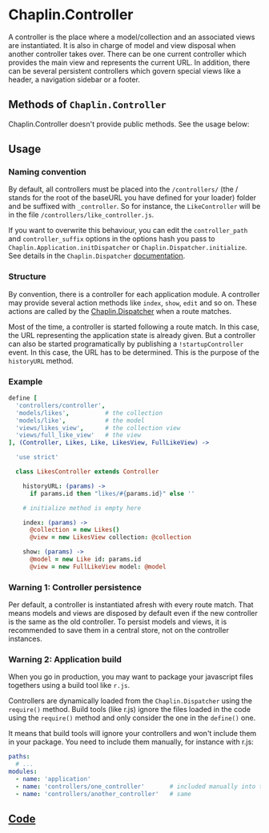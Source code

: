 # Chaplin.Controller

A controller is the place where a model/collection and an associated views are instantiated. It is also in charge of model and view disposal when another controller takes over. There can be one current controller which provides the main view and represents the current URL. In addition, there can be several persistent controllers which govern special views like a header, a navigation sidebar or a footer.

## Methods of `Chaplin.Controller`

Chaplin.Controller doesn't provide public methods. See the usage below:

## Usage

### Naming convention

By default, all controllers must be placed into the `/controllers/` (the / stands for the root of the baseURL you have defined for your loader) folder and be suffixed with `_controller`. So for instance, the `LikeController` will be in the file `/controllers/like_controller.js`.

If you want to overwrite this behaviour, you can edit the `controller_path` and `controller_suffix` options in the options hash you pass to `Chaplin.Application.initDispatcher` or `Chaplin.Dispatcher.initialize`. See details in the `Chaplin.Dispatcher` [documentation](./chaplin.dispatcher.md#initialize).


### Structure

By convention, there is a controller for each application module. A controller may provide several action methods like `index`, `show`, `edit` and so on. These actions are called by the [Chaplin.Dispatcher](./chaplin.dispatcher.md) when a route matches.

Most of the time, a controller is started following a route match. In this case, the URL representing the application state is already given. But a controller can also be started programatically by publishing a `!startupController` event. In this case, the URL has to be determined. This is the purpose of the `historyURL` method.


### Example

```coffeescript
define [
  'controllers/controller',
  'models/likes',          # the collection
  'models/like',           # the model
  'views/likes_view',      # the collection view
  'views/full_like_view'   # the view
], (Controller, Likes, Like, LikesView, FullLikeView) ->

  'use strict'

  class LikesController extends Controller

    historyURL: (params) ->
      if params.id then "likes/#{params.id}" else ''

    # initialize method is empty here

    index: (params) ->
      @collection = new Likes()
      @view = new LikesView collection: @collection

    show: (params) ->
      @model = new Like id: params.id
      @view = new FullLikeView model: @model
```


### Warning 1: Controller persistence

Per default, a controller is instantiated afresh with every route match. That means models and views are disposed by default even if the new controller is the same as the old controller. To persist models and views, it is recommended to save them in a central store, not on the controller instances.


### Warning 2: Application build

When you go in production, you may want to package your javascript files togethers using a build tool like `r.js`.

Controllers are dynamically loaded from the `Chaplin.Dispatcher` using the `require()` method. Build tools (like r.js) ignore the files loaded in the code using the `require()` method and only consider the one in the `define()` one.

It means that build tools will ignore your controllers and won't include them in your package. You need to include them manually, for instance with r.js:

```yaml
paths:
  # ...
modules:
  - name: 'application'
  - name: 'controllers/one_controller'       # included manually into the build
  - name: 'controllers/another_controller'   # same
```

## [Code](https://github.com/chaplinjs/chaplin/blob/master/src/chaplin/controllers/controller.coffee)
